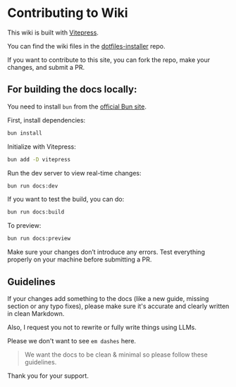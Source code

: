 # Contributing to Wiki

This wiki is built with [Vitepress](https://vitepress.dev/).

You can find the wiki files in the [dotfiles-installer](https://github.com/mylinuxforwork/dotfiles-installer) repo.

If you want to contribute to this site, you can fork the repo, make your changes, and submit a PR.

## For building the docs locally:

You need to install `bun` from the [official Bun site](https://bun.sh).

First, install dependencies:

```sh
bun install
```

Initialize with Vitepress:

```sh
bun add -D vitepress
```

Run the dev server to view real-time changes:

```sh
bun run docs:dev
```

If you want to test the build, you can do:

```sh
bun run docs:build
```

To preview:

```sh
bun run docs:preview
```

Make sure your changes don’t introduce any errors. Test everything properly on your machine before submitting a PR.

## Guidelines

If your changes add something to the docs (like a new guide, missing section or any typo fixes), please make sure it's accurate and clearly written in clean Markdown.

Also, I request you not to rewrite or fully write things using LLMs.

Please we don't want to see `em dashes` here.

> We want the docs to be clean & minimal so please follow these guidelines.

Thank you for your support.

